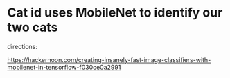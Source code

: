 # Cat id uses MobileNet to identify our two cats

directions:

https://hackernoon.com/creating-insanely-fast-image-classifiers-with-mobilenet-in-tensorflow-f030ce0a2991
